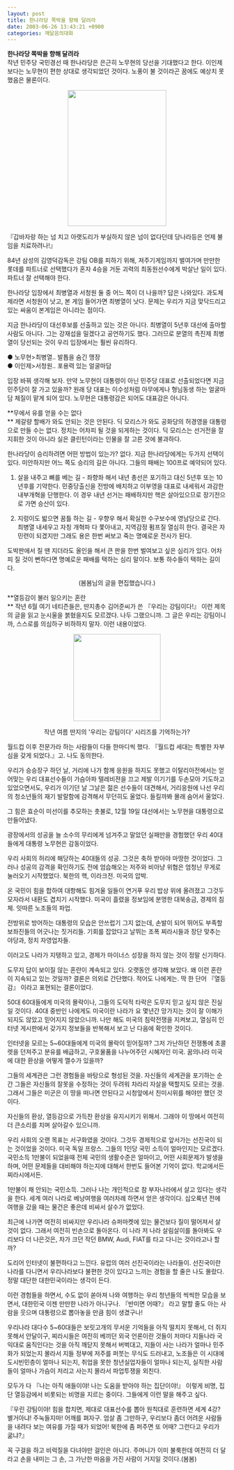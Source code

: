 ```yaml
---
layout: post
title: 한나라당 쪽박을 향해 달려라
date: 2003-06-26 13:43:21 +0900
categories: 깨달음의대화
---
```

**한나라당 쪽박을 향해 달려라**  
작년 민주당 국민경선 때 한나라당은 은근히 노무현의 당선을 기대했다고 한다. 이인제보다는 노무현이 편한 상대로 생각되었던 것이다. 노풍이 불 것이라곤 꿈에도 예상치 못했음은 물론이다. 

<p align="center">
  <img src="http://drkimz.com/technote/board/private/upimg/1056602186.JPG" width="226" height="312" border="0" />
</p>

<p align="left">
  『갑바자랑 하는 넘 치고 아랫도리가 부실하지 않은 넘이 없다던데 당나라등은 언제 불임을 치료하려나!』
</p>

84년 삼성의 김영덕감독은 강팀 OB를 피하기 위해, 져주기게임까지 벌여가며 만만한 롯데를 파트너로 선택했다가 혼자 4승을 거둔 괴력의 최동원선수에게 박살난 일이 있다. 파트너 잘 선택해야 한다. 

한나라당 입장에서 최병열과 서청원 둘 중 어느 쪽이 더 나을까? 답은 나와있다. 과도체제라면 서청원이 낫고, 본 게임 들어가면 최병열이 낫다. 문제는 우리가 지금 맞닥드리고 있는 싸움이 본게임은 아니라는 점이다. 

지금 한나라당이 대선후보를 선출하고 있는 것은 아니다. 최병열이 5년후 대선에 출마할 사람도 아니다. 그는 강재섭을 밀겠다고 공언하기도 했다. 그러므로 분열의 촉진제 최병열이 당선되는 것이 우리 입장에서는 훨씬 유리하다. 

● 노무현>최병열.. 발톱을 숨긴 맹장  
● 이인제>서청원.. 포용력 있는 얼굴마담

입장 바꿔 생각해 보자. 만약 노무현이 대통령이 아닌 민주당 대표로 선출되었다면 지금 민주당이 잘 가고 있을까? 원래 당 대표는 이수성처럼 아무에게나 형님동생 하는 얼굴마담 체질이 맡게 되어 있다. 노무현은 대통령감은 되어도 대표감은 아니다. 

**무에서 유를 얻을 수는 없다  
** 제갈량 할배가 와도 안되는 것은 안된다. 딕 모리스가 와도 공화당의 허경영을 대통령으로 만들 수는 없다. 정치는 어차피 될 것을 되게하는 것이다. 딕 모리스는 선거전을 잘 지휘한 것이 아니라 실은 클린턴이라는 인물을 잘 고른 것에 불과하다. 

한나라당이 승리하려면 어떤 방법이 있는가? 없다. 지금 한나라당에게는 두가지 선택이 있다. 미안하지만 어느 쪽도 승리의 길은 아니다. 그들의 패배는 100프로 예약되어 있다. 

1) 살을 내주고 뼈를 베는 길 - 좌향좌 해서 내년 총선은 포기하고 대신 5년후 또는 10년후를 기약한다. 민중당출신을 전방에 배치하고 이부영을 대표로 내세워서 과감한 내부개혁을 단행한다. 이 경우 내년 선거는 패배하지만 핵은 살아있으므로 장기전으로 가면 승산이 있다. 

2) 지렁이도 밟으면 꿈틀 하는 길 - 우향우 해서 확실한 수구보수에 영남당으로 간다. 최병열 내세우고 자칭 개혁파 다 쫓아내고, 지역감정 펌프질 열심히 한다. 결국은 자민련이 되겠지만 그래도 용은 한번 써보고 죽는 명예로운 전사가 된다. 

도박판에서 질 땐 지더라도 올인을 해서 큰 판을 한번 벌여보고 싶은 심리가 있다. 어차피 질 것이 뻔하다면 명예로운 패배를 택하는 심리 말이다. 보통 하수들이 택하는 길이다. 

<p align="center">
  (봄봄님의 글을 편집했습니다.)
</p>

**열등감이 불러 일으키는 혼란   
** 작년 6월 여기 네티즌들은, 딴지총수 김어준씨가 쓴 『우리는 강팀이다!』 이런 제목의 글을 읽고 눈시울을 붉혔을지도 모르겠다. 나두 그랬으니까. 그 글은 우리는 강팀이니까, 스스로를 의심하구 비하하지 말자. 이런 내용이었다.

<p align="center">
  <img src="http://drkimz.com/technote/board/private/upimg/1056599837.jpg" width="200" height="200" border="0" />
</p>

<p align="center">
  작년 여름 딴지의 '우리는 강팀이다' 시리즈를 기억하는가?
</p>

월드컵 이후 전문가라 하는 사람들이 다들 한마디씩 했다. 『월드컵 세대는 특별한 자부심을 갖게 되었다.』고. 나도 동의한다.

우리가 승승장구 하던 날, 거리에 나가 함께 응원을 하지도 못했고 이탈리아전에서는 얻어맞는 우리 대표선수들이 가슴아파 텔레비젼을 끄고 제발 이기기를 두손모아 기도하고 있었으면서도, 우리가 이기던 날 그날은 젊은 선수들이 대견해서, 거리응원에 나선 우리의 청소년들의 재기 발랄함에 감격해서 무던히도 울었다. 들킬까봐 몰래 숨어서 울었다.

그 힘은 효순이 미선이를 추모하는 촛불로, 12월 19일 대선에서는 노무현을 대통령으로 만들어냈다. 

광장에서의 성공을 늘 소수의 무리에게 넘겨주고 말았던 실패만을 경험했던 우리 40대들에게 대통령 노무현은 감동이었다.

우리 사회의 허리에 해당하는 40대들의 성공. 그것은 축하 받아야 마땅한 것이었다. 그러나 성공의 감격을 확인하기도 전에 엄습해오는 저주와 비아냥 위협은 엄청난 무게로 눌러오기 시작했었다. 북한의 핵, 이라크전. 미국의 압박. 

온 국민이 힘을 합하여 대항해도 힘겨울 일들이 연거푸 우리 밥상 위에 올려졌고 그것두 모자라서 내환도 겹치기 시작했다. 미국이 흘렸을 정보임에 분명한 대북송금, 경제의 침체. 잇따른 노조들의 파업.

전방위로 방어하는 대통령의 모습은 안쓰럽기 그지 없는데, 손발이 되어 뛰어도 부족할 보좌진들의 어긋나는 짓거리들. 기회를 잡았다고 날뛰는 조폭 찌라시들과 장단 맞추는 야당과, 정치 자영업자들.

이러고도 나라가 지탱하고 있고, 경제가 마이너스 성장을 하지 않는 것이 정말 신기하다.

도무지 답이 보이질 않는 혼란이 계속되고 있다. 오랫동안 생각해 보았다. 왜 이런 혼란이 지속되고 있는 것일까? 결론은 의외로 간단했다. 적어도 나에게는. 딱 한 단어 『열등감』 이라고 표현되는 결론이었다.

50대 60대들에게 미국의 몰락이나, 그들의 도덕적 타락은 도무지 믿고 싶지 않은 진실일 것이다. 40대 중반인 나에게도 미국이란 나라가 요 몇년간 망가지는 것이 잘 이해가 되지도 않았고 믿어지지 않았으니까. 나만 해도 미국의 침략전쟁을 지켜보고, 열심히 인터넷 게시판에서 갖가지 정보들을 반복해서 보고 난 다음에 확인한 것이다. 

인터넷을 모르는 5~60대들에게 미국의 몰락이 믿어질까? 그저 가난하던 전쟁통에 초콜렛을 던져주고 분유를 배급하고, 구호물품을 나누어주던 시혜자인 미국. 꿈의나라 미국에 대한 환상을 어떻게 깰수가 있을까?

그들의 세계관은 그런 경험들을 바탕으로 형성된 것을. 자신들의 세계관을 포기하는 순간 그들은 자신들의 잘못을 수정하는 것이 두려워 차라리 자살을 택할지도 모르는 것을. 그래서 그들은 미군은 이 땅을 떠나면 안된다고 시청앞에서 친미시위를 해야만 했던 것이다.

자신들의 환상, 열등감으로 가득찬 환상을 유지시키기 위해서. 그래야 이 땅에서 여전히 더 큰소리를 치며 살아갈수 있으니까.

우리 사회의 오랜 목표는 서구화였을 것이다. 그것두 경제적으로 앞서가는 선진국이 되는 것이었을 것이다. 미국 독일 프랑스. 그들의 1인당 국민 소득이 얼마인지는 모르겠다. 국민소득 1만불이 되었을때 전체 국민의 생활수준은 얼마이고, 어떤 사회문제가 발생을 하며, 어떤 문제들을 대비해야 하는지에 대해서 한번도 들어본 기억이 없다. 학교에서든 찌라시에서든.

1만불이 채 안되는 국민소득. 그러나 나는 개인적으로 참 부자나라에서 살고 있다는 생각을 한다. 세계 여러 나라로 베낭여행을 여러차례 하면서 얻은 생각이다. 십오륙년 전에 여행을 갔을 때는 물건은 좋은데 비싸서 살수가 없었다.

최근에 나가면 여전히 비싸지만 우리나라 슈퍼마켓에 있는 물건보다 질이 떨어져서 살 것이 없다. 그래서 여전히 빈손으로 돌아온다. 이 나라 저 나라 살림살이를 돌아봐도 우리보다 더 나은것은, 차가 크던 작던 BMW, Audi, FIAT를 타고 다니는 것이라고나 할까?

도리어 인터넷이 불편하다고 느낀다. 유럽의 여러 선진국이라는 나라들이. 선진국이란 나라를 다니면서 우리나라보다 불편한 것이 있다고 느끼는 경험을 할 줄은 나도 몰랐다. 정말 대단한 대한민국이라는 생각이 든다.

이런 경험들을 하면서, 수도 없이 쏟아져 나와 여행하는 우리 청년들의 씩씩한 모습을 보면서, 대한민국 이젠 만만한 나라가 아니구나. 『반미면 어때?』 라고 말할 줄도 아는 사람을 웃으며 대통령으로 뽑아놓을 만큼 힘이 생겼구나!

우리나라 대다수 5~60대들은 보릿고개의 무서운 기억들을 아직 떨치지 못해서, 더 쥐지 못해서 안달이구, 찌라시들은 여전히 베끼던 외국 언론이란 것들이 저마다 지들나라 국익대로 움직인다는 것을 아직 깨닫지 못해서 버벅대고, 지들이 사는 나라가 얼마나 민주화가 되었는지 몰라서 지들 정부에 저주를 퍼붓는 무식도 드러내고, 노조들은 이 시대에 도시빈민층이 얼마나 되는지, 취업을 못한 청년실업자들이 얼마나 되는지, 실직한 사람들이 얼마나 가슴이 저리고 사는지 몰라서 파업투쟁을 외친다.

모두가 다 『나는 아직 애들이야! 나는 도움을 받아야 하는 집단이야!』 이렇게 비명, 집단 열등감에서 비롯되는 비명을 지르는 중이다. 그들에게 이런 말을 해주고 싶다.

『우린 강팀이야! 힘을 합치면, 제대로 대표선수를 뽑아 원칙대로 훈련하면 세계 4강? 별거아냐! 주눅들지마! 어깨를 펴자구. 엄살 좀 그만하구, 우리보다 좀더 어려운 사람들을 내려다 보는 여유를 가질 때가 되었어! 북한에 좀 퍼주면 또 어때? 그런다고 우리가 굶냐?』

꼭 구걸을 하고 비럭질을 다녀야만 걸인은 아니다. 주머니가 이미 불룩한데 여전히 더 달라고 손을 내미는 그 손, 그 가난한 마음을 가진 사람이 거지일 것이다.(봄봄)